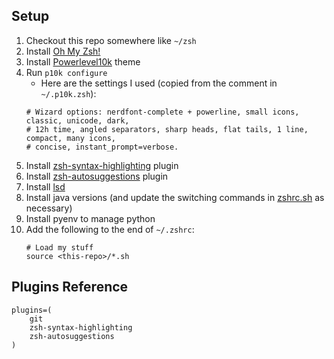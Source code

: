 Setup
-----

1. Checkout this repo somewhere like `~/zsh`
1. Install [Oh My Zsh!](https://ohmyz.sh/)
1. Install [Powerlevel10k](https://github.com/romkatv/powerlevel10k) theme
1. Run `p10k configure`
   - Here are the settings I used (copied from the comment in `~/.p10k.zsh`):
   ```
   # Wizard options: nerdfont-complete + powerline, small icons, classic, unicode, dark,
   # 12h time, angled separators, sharp heads, flat tails, 1 line, compact, many icons,
   # concise, instant_prompt=verbose.
   ```
1. Install [zsh-syntax-highlighting](https://github.com/zsh-users/zsh-syntax-highlighting) plugin
1. Install [zsh-autosuggestions](https://github.com/zsh-users/zsh-autosuggestions) plugin
1. Install [lsd](https://github.com/Peltoche/lsd)
1. Install java versions (and update the switching commands in [zshrc.sh](zshrc.sh) as necessary)
1. Install pyenv to manage python
1. Add the following to the end of `~/.zshrc`:
   ```
   # Load my stuff
   source <this-repo>/*.sh
   ```

Plugins Reference
-----------------
```
plugins=(
    git
    zsh-syntax-highlighting
    zsh-autosuggestions
)
```

